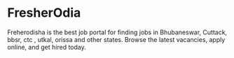 # FresherOdia
Freherodisha is the best job portal for finding jobs in Bhubaneswar, Cuttack, bbsr, ctc , utkal, orissa and other states. Browse the latest vacancies, apply online, and get hired today.
